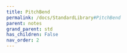 ```yaml
---
title: PitchBend
permalink: /docs/StandardLibrary#PitchBend
parent: notes
grand_parent: std
has_children: False
nav_order: 2
---
```


